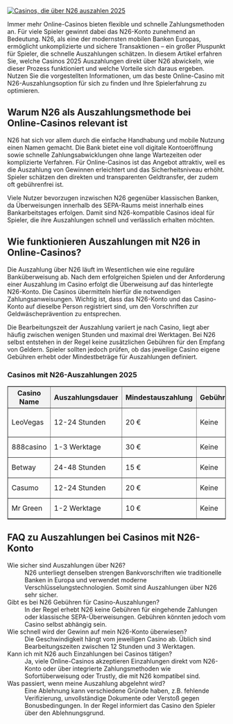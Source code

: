 [![Casinos, die über N26 auszahlen 2025](https://123-caf.pages.dev/gitsignup.png)](https://vrmoo.ru/Bt82HjjY)

<div>     <p>Immer mehr Online-Casinos bieten flexible und schnelle Zahlungsmethoden an. Für viele Spieler gewinnt dabei das N26-Konto zunehmend an Bedeutung. N26, als eine der modernsten mobilen Banken Europas, ermöglicht unkomplizierte und sichere Transaktionen – ein großer Pluspunkt für Spieler, die schnelle Auszahlungen schätzen. In diesem Artikel erfahren Sie, welche Casinos 2025 Auszahlungen direkt über N26 abwickeln, wie dieser Prozess funktioniert und welche Vorteile sich daraus ergeben. Nutzen Sie die vorgestellten Informationen, um das beste Online-Casino mit N26-Auszahlungsoption für sich zu finden und Ihre Spielerfahrung zu optimieren.</p>    <h2>Warum N26 als Auszahlungsmethode bei Online-Casinos relevant ist</h2>   <p>N26 hat sich vor allem durch die einfache Handhabung und mobile Nutzung einen Namen gemacht. Die Bank bietet eine voll digitale Kontoeröffnung sowie schnelle Zahlungsabwicklungen ohne lange Wartezeiten oder komplizierte Verfahren. Für Online-Casinos ist das Angebot attraktiv, weil es die Auszahlung von Gewinnen erleichtert und das Sicherheitsniveau erhöht. Spieler schätzen den direkten und transparenten Geldtransfer, der zudem oft gebührenfrei ist.</p>   <p>Viele Nutzer bevorzugen inzwischen N26 gegenüber klassischen Banken, da Überweisungen innerhalb des SEPA-Raums meist innerhalb eines Bankarbeitstages erfolgen. Damit sind N26-kompatible Casinos ideal für Spieler, die ihre Auszahlungen schnell und verlässlich erhalten möchten.</p>    <h2>Wie funktionieren Auszahlungen mit N26 in Online-Casinos?</h2>   <p>Die Auszahlung über N26 läuft im Wesentlichen wie eine reguläre Banküberweisung ab. Nach dem erfolgreichen Spielen und der Anforderung einer Auszahlung im Casino erfolgt die Überweisung auf das hinterlegte N26-Konto. Die Casinos übermitteln hierfür die notwendigen Zahlungsanweisungen. Wichtig ist, dass das N26-Konto und das Casino-Konto auf dieselbe Person registriert sind, um den Vorschriften zur Geldwäscheprävention zu entsprechen.</p>   <p>Die Bearbeitungszeit der Auszahlung variiert je nach Casino, liegt aber häufig zwischen wenigen Stunden und maximal drei Werktagen. Bei N26 selbst entstehen in der Regel keine zusätzlichen Gebühren für den Empfang von Geldern. Spieler sollten jedoch prüfen, ob das jeweilige Casino eigene Gebühren erhebt oder Mindestbeträge für Auszahlungen definiert.</p>    <h3>Casinos mit N26-Auszahlungen 2025</h3>   <table border="1" cellpadding="6" cellspacing="0" style="border-collapse: collapse; width: 100%;">     <thead>       <tr style="background-color: #f2f2f2;">         <th>Casino Name</th>         <th>Auszahlungsdauer</th>         <th>Mindestauszahlung</th>         <th>Gebühren</th>         <th>Besonderheiten</th>       </tr>     </thead>     <tbody>       <tr>         <td>LeoVegas</td>         <td>12-24 Stunden</td>         <td>20 €</td>         <td>Keine</td>         <td>Mobile-Optimierung, viele Slots</td>       </tr>       <tr>         <td>888casino</td>         <td>1-3 Werktage</td>         <td>30 €</td>         <td>Keine</td>         <td>Großes Live-Casino Angebot</td>       </tr>       <tr>         <td>Betway</td>         <td>24-48 Stunden</td>         <td>15 €</td>         <td>Keine</td>         <td>Sportwetten & Casino kombiniert</td>       </tr>       <tr>         <td>Casumo</td>         <td>12-24 Stunden</td>         <td>20 €</td>         <td>Keine</td>         <td>Innovatives Belohnungssystem</td>       </tr>       <tr>         <td>Mr Green</td>         <td>1-2 Werktage</td>         <td>10 €</td>         <td>Keine</td>         <td>Hoher Sicherheitsstandard</td>       </tr>     </tbody>   </table>    <h2>FAQ zu Auszahlungen bei Casinos mit N26-Konto</h2>   <dl>     <dt>Wie sicher sind Auszahlungen über N26?</dt>     <dd>N26 unterliegt denselben strengen Bankvorschriften wie traditionelle Banken in Europa und verwendet moderne Verschlüsselungstechnologien. Somit sind Auszahlungen über N26 sehr sicher.</dd>      <dt>Gibt es bei N26 Gebühren für Casino-Auszahlungen?</dt>     <dd>In der Regel erhebt N26 keine Gebühren für eingehende Zahlungen oder klassische SEPA-Überweisungen. Gebühren könnten jedoch vom Casino selbst abhängig sein.</dd>      <dt>Wie schnell wird der Gewinn auf mein N26-Konto überwiesen?</dt>     <dd>Die Geschwindigkeit hängt vom jeweiligen Casino ab. Üblich sind Bearbeitungszeiten zwischen 12 Stunden und 3 Werktagen.</dd>      <dt>Kann ich mit N26 auch Einzahlungen bei Casinos tätigen?</dt>     <dd>Ja, viele Online-Casinos akzeptieren Einzahlungen direkt vom N26-Konto oder über integrierte Zahlungsmethoden wie Sofortüberweisung oder Trustly, die mit N26 kompatibel sind.</dd>      <dt>Was passiert, wenn meine Auszahlung abgelehnt wird?</dt>     <dd>Eine Ablehnung kann verschiedene Gründe haben, z.B. fehlende Verifizierung, unvollständige Dokumente oder Verstoß gegen Bonusbedingungen. In der Regel informiert das Casino den Spieler über den Ablehnungsgrund.</dd>   </dl> </div>